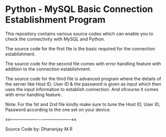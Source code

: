 # Python - MySQL Basic Connection Establishment Program

This repository contains various source codes which can enable you to check the connectivity with MySQL and Python.

The source code for the first file is the basic required for the connection establishment.

The source code for the second file comes with error handling feature with addition to the connection establishment.

The source code for the third file is advanced program where the details of the server like Host ID, User ID & the password is given as input which then uses the input information to establish connection. And ofcourse it comes with error handling feature.

Note: For the 1st and 2nd file kindly make sure to tune the Host ID, User ID, Password according to the one set on your device.

»»——————---——————-««

Source Code by: Dhananjay M.R
